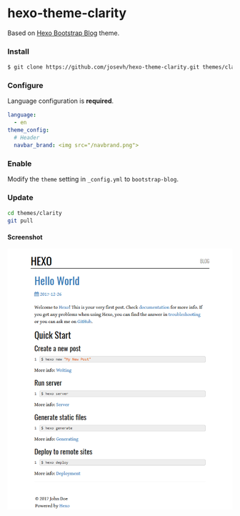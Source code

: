 # hexo-theme-clarity

Based on [Hexo Bootstrap Blog](https://github.com/cgmartin/hexo-theme-bootstrap-blog) theme.

### Install

```bash
$ git clone https://github.com/josevh/hexo-theme-clarity.git themes/clarity
```
### Configure
Language configuration is **required**.
```yml
language:
  - en
theme_config:
  # Header
  navbar_brand: <img src="/navbrand.png">
```

### Enable

Modify the `theme` setting in `_config.yml` to `bootstrap-blog`.

### Update

```bash
cd themes/clarity
git pull
```

#### Screenshot
![Screenshot](screenshot.png)
